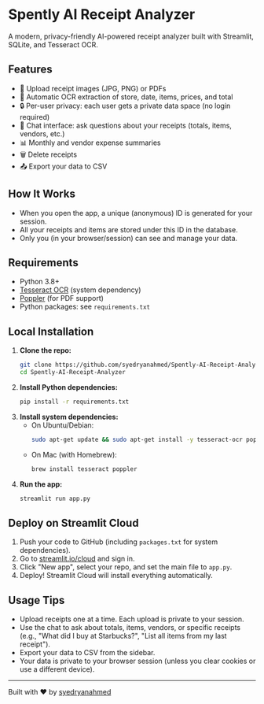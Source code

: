 # Spently AI Receipt Analyzer

A modern, privacy-friendly AI-powered receipt analyzer built with Streamlit, SQLite, and Tesseract OCR.

## Features
- 📸 Upload receipt images (JPG, PNG) or PDFs
- 🧾 Automatic OCR extraction of store, date, items, prices, and total
- 🔒 Per-user privacy: each user gets a private data space (no login required)
- 💬 Chat interface: ask questions about your receipts (totals, items, vendors, etc.)
- 📊 Monthly and vendor expense summaries
- 🗑️ Delete receipts
- 📤 Export your data to CSV

## How It Works
- When you open the app, a unique (anonymous) ID is generated for your session.
- All your receipts and items are stored under this ID in the database.
- Only you (in your browser/session) can see and manage your data.

## Requirements
- Python 3.8+
- [Tesseract OCR](https://github.com/tesseract-ocr/tesseract) (system dependency)
- [Poppler](https://poppler.freedesktop.org/) (for PDF support)
- Python packages: see `requirements.txt`

## Local Installation
1. **Clone the repo:**
   ```bash
   git clone https://github.com/syedryanahmed/Spently-AI-Receipt-Analyzer.git
   cd Spently-AI-Receipt-Analyzer
   ```
2. **Install Python dependencies:**
   ```bash
   pip install -r requirements.txt
   ```
3. **Install system dependencies:**
   - On Ubuntu/Debian:
     ```bash
     sudo apt-get update && sudo apt-get install -y tesseract-ocr poppler-utils
     ```
   - On Mac (with Homebrew):
     ```bash
     brew install tesseract poppler
     ```
4. **Run the app:**
   ```bash
   streamlit run app.py
   ```

## Deploy on Streamlit Cloud
1. Push your code to GitHub (including `packages.txt` for system dependencies).
2. Go to [streamlit.io/cloud](https://streamlit.io/cloud) and sign in.
3. Click "New app", select your repo, and set the main file to `app.py`.
4. Deploy! Streamlit Cloud will install everything automatically.

## Usage Tips
- Upload receipts one at a time. Each upload is private to your session.
- Use the chat to ask about totals, items, vendors, or specific receipts (e.g., "What did I buy at Starbucks?", "List all items from my last receipt").
- Export your data to CSV from the sidebar.
- Your data is private to your browser session (unless you clear cookies or use a different device).

---

Built with ❤️ by [syedryanahmed](https://github.com/syedryanahmed) 